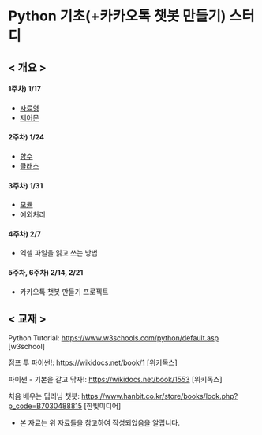 # Python 기초(+카카오톡 챗봇 만들기) 스터디

## < 개요 >

#### 1주차) 1/17
 - [자료형](https://github.com/tnehf18/chatbot/blob/master/ch01_datatype/%EC%9E%90%EB%A3%8C%ED%98%95.md "자료형")
 - [제어문](https://github.com/tnehf18/chatbot/blob/master/ch02_control/%EC%A0%9C%EC%96%B4%EB%AC%B8.md "제어문")

#### 2주차) 1/24
 - [함수](https://github.com/tnehf18/chatbot/blob/master/ch03_function/%ED%95%A8%EC%88%98.md "함수")
 - [클래스](https://github.com/tnehf18/chatbot/blob/master/ch04_class/%ED%81%B4%EB%9E%98%EC%8A%A4.md "클래스")

#### 3주차) 1/31
 - [모듈](https://github.com/tnehf18/chatbot/blob/master/ch05_module/%EB%AA%A8%EB%93%88.md "모듈")
 - 예외처리

#### 4주차) 2/7 
 - 엑셀 파일을 읽고 쓰는 방법

#### 5주차, 6주차) 2/14, 2/21
 - 카카오톡 챗봇 만들기 프로젝트
 
 
## < 교재 >

Python Tutorial: <https://www.w3schools.com/python/default.asp> [w3school]

점프 투 파이썬!: <https://wikidocs.net/book/1> [위키독스]

파이썬 - 기본을 갈고 닦자!: <https://wikidocs.net/book/1553> [위키독스]

처음 배우는 딥러닝 챗봇: <https://www.hanbit.co.kr/store/books/look.php?p_code=B7030488815> [한빛미디어]


* 본 자료는 위 자료들을 참고하여 작성되었음을 알립니다.
